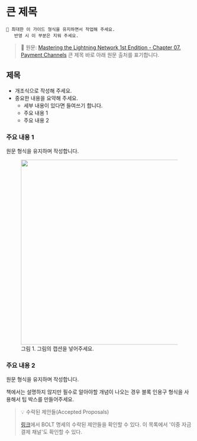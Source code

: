 # 큰 제목 <!-- omit in toc -->

```
🧡 최대한 이 가이드 형식을 유지하면서 작업해 주세요. 
   반영 시 이 부분은 지워 주세요.
```

> 📖 원문: [Mastering the Lightning Network 1st Endition - Chapter 07. Payment Channels](https://github.com/lnbook/lnbook/blob/develop/07_payment_channels.asciidoc) 큰 제목 바로 아래 원문 출처를 표기합니다. 

## 제목

- 개조식으로 작성해 주세요.
- 중요한 내용을 요약해 주세요. 
  - 세부 내용이 있다면 들여쓰기 합니다.
  - 주요 내용 1
  - 주요 내용 2


### 주요 내용 1

원문 형식을 유지하며 작성합니다.

  <figure>
    <img src="https://github.com/lnbook/lnbook/raw/develop/images/mtln_0701.png" width="500">
    <br>
      그림 1. 그림의 캡션을 넣어주세요.
  </figure>

### 주요 내용 2

원문 형식을 유지하며 작성합니다.

책에서는 설명하지 않지만 필수로 알아야할 개념이 나오는 경우 블록 인용구 형식을 사용해서 팁 박스를 만들어주세요.
   
  > 💡 수락된 제안들(Accepted Proposals)
  > 
  > [링크](https://github.com/lightning/bolts/wiki/Lightning-Specification-1.1-Proposal-States)에서 BOLT 명세의 수락된 제안들을 확인할 수 있다. 이 목록에서 '이중 자금 결제 채널'도 확인할 수 있다.
